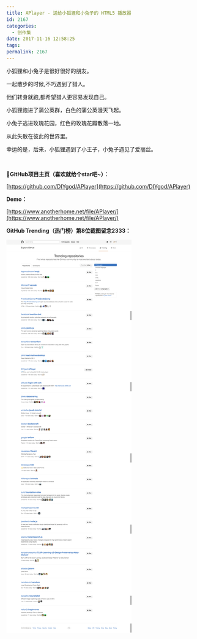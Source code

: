 ```yaml
---
title: APlayer - 送给小狐狸和小兔子的 HTML5 播放器
id: 2167
categories:
  - 创作集
date: 2017-11-16 12:58:25
tags:
permalink: 2167 
---
```


小狐狸和小兔子是很好很好的朋友。

一起散步的时候,不巧遇到了猎人。

他们转身就跑,都希望猎人更容易发现自己。  

小狐狸跑进了蒲公英群，白色的蒲公英漫天飞起。 

小兔子逃进玫瑰花园，红色的玫瑰花瓣散落一地。

从此失散在彼此的世界里。    

幸运的是，后来，小狐狸遇到了小王子，小兔子遇见了爱丽丝。  

<!--more-->   

&nbsp;

**GitHub项目主页（喜欢就给个star吧~）：**

[https://github.com/DIYgod/APlayer](https://github.com/DIYgod/APlayer)

**Demo：**

[https://www.anotherhome.net/file/APlayer/](https://www.anotherhome.net/file/APlayer/)

**GitHub Trending（热门榜）第8位截图留念2333：**   

![](/images/aplayer-fold/APlayerTrending.png)